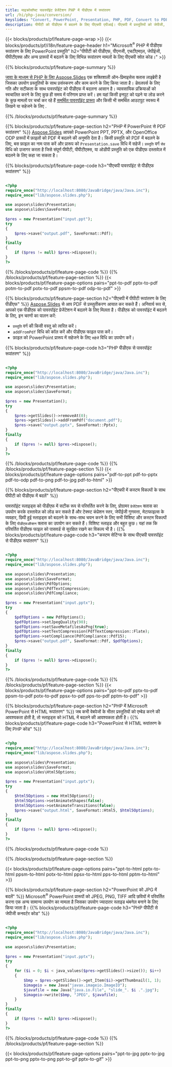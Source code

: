 ```yaml
---
title: माइक्रोसॉफ्ट पावरपॉइंट प्रेजेंटेशन PHP में पीडीएफ में रूपांतरण
url: /hi/php-java/conversion/
keyslides: "Convert, PowerPoint, Presentation, PHP, PDF, Convert to PDF, PPT to PDF"
description: पीपीटी को पीडीएफ में बदलने के लिए पीएचपी एपीआई। पीएचपी में प्रस्तुतियों को जेपीजी, पीएनजी और अन्य प्रारूपों में कनवर्ट करें।
---
```


{{< blocks/products/pf/feature-page-wrap >}}
{{< blocks/products/pf/i18n/feature-page-header h1="Microsoft<sup>®</sup> PHP में पीडीएफ रूपांतरण के लिए PowerPoint प्रस्तुति" h2="पीपीटी को पीडीएफ, पीएनजी, एचटीएमएल, जेपीईजी, पीपीटीएक्स और अन्य प्रारूपों में बदलने के लिए विभिन्न रूपांतरण मामलों के लिए पीएचपी स्रोत कोड।" >}}

{{% blocks/products/pf/feature-page-summary %}}

[जावा के माध्यम से PHP के लिए Aspose.Slides](https://products.aspose.com/slides/hi/php-java/) एक शक्तिशाली ऑन-प्रिमाइसेस क्लास लाइब्रेरी है जिसका उपयोग प्रस्तुतियों के साथ प्रसंस्करण और काम करने के लिए किया जाता है। डेवलपर्स के लिए गति और सटीकता के साथ पावरपॉइंट को पीडीएफ में बदलना आसान है। व्यावसायिक प्रक्रियाओं को स्वचालित करने के लिए कुछ ही समय में परिणाम प्राप्त करें। हम यहां किसी इनपुट को पढ़ने या लोड करने के कुछ मामलों पर चर्चा कर रहे हैं [समर्थित पावरपॉइंट प्रारूप](https://docs.aspose.com/slides/php-java/supported-file-formats/) और किसी भी समर्थित आउटपुट स्वरूप में लिखने या सहेजने के लिए . 

{{% /blocks/products/pf/feature-page-summary  %}}

{{% blocks/products/pf/feature-page-section  h2="PHP में PowerPoint से PDF रूपांतरण" %}}
[Aspose.Slides](https://products.aspose.com/slides/hi/php-java/) आपको PowerPoint PPT, PPTX, और OpenOffice ODP प्रारूपों में फ़ाइलों को PDF में बदलने की अनुमति देता है। किसी प्रस्तुति को PDF में बदलने के लिए, बस फ़ाइल का नाम पास करें और प्रारूप को `Presentation.save` विधि में सहेजें। `प्रस्तुति` वर्ग `सेव` विधि को उजागर करता है जिसे संपूर्ण पीपीटी, पीपीटीएक्स, या ओडीपी प्रस्तुति को एक पीडीएफ दस्तावेज़ में बदलने के लिए कहा जा सकता है।

{{% blocks/products/pf/feature-page-code h3="पीएचपी पावरपॉइंट से पीडीएफ रूपांतरण" %}}

```php

<?php
require_once("http://localhost:8080/JavaBridge/java/Java.inc");
require_once("lib/aspose.slides.php");
 
use aspose\slides\Presentation;
use aspose\slides\SaveFormat;
 
$pres = new Presentation("input.ppt");
try
{
    $pres->save("output.pdf", SaveFormat::Pdf); 
}
finally
{
    if ($pres != null) $pres->dispose();
}
?>
```
{{% /blocks/products/pf/feature-page-code  %}}
{{% /blocks/products/pf/feature-page-section %}}
{{< blocks/products/pf/feature-page-options pairs="ppt-to-pdf pptx-to-pdf potm-to-pdf potx-to-pdf ppsm-to-pdf odp-to-pdf" >}}

{{% blocks/products/pf/feature-page-section  h2="पीएचपी में पीपीटी रूपांतरण के लिए पीडीएफ" %}}
[Aspose.Slides](https://products.aspose.com/slides/hi/php-java/) से आप PDF से प्रस्तुतीकरण आयात कर सकते हैं। अनिवार्य रूप से, आपको एक पीडीएफ को पावरपॉइंट प्रेजेंटेशन में बदलने के लिए मिलता है। पीडीएफ को पावरपॉइंट में बदलने के लिए, इन चरणों का पालन करें:
- `प्रस्तुति` वर्ग की किसी वस्तु को त्वरित करें।
- `addFromPdf` विधि को कॉल करें और पीडीएफ फाइल पास करें।
- फ़ाइल को PowerPoint प्रारूप में सहेजने के लिए `सहेजें` विधि का उपयोग करें।

{{% blocks/products/pf/feature-page-code h3="PHP पीडीएफ से पावरपॉइंट रूपांतरण" %}}

```php

<?php
require_once("http://localhost:8080/JavaBridge/java/Java.inc");
require_once("lib/aspose.slides.php");
 
use aspose\slides\Presentation;
use aspose\slides\SaveFormat;
 
$pres = new Presentation();
try
{
    $pres->getSlides()->removeAt(0);
    $pres->getSlides()->addFromPdf("document.pdf");
    $pres->save("output.pptx", SaveFormat::Pptx); 
}
finally
{
    if ($pres != null) $pres->dispose();
}
?>
```
{{% /blocks/products/pf/feature-page-code  %}}
{{% /blocks/products/pf/feature-page-section %}}
{{< blocks/products/pf/feature-page-options pairs="pdf-to-ppt pdf-to-pptx pdf-to-odp pdf-to-png pdf-to-jpg pdf-to-html" >}}


{{% blocks/products/pf/feature-page-section  h2="पीएचपी में कस्टम विकल्पों के साथ पीपीटी को पीडीएफ में बदलें" %}}

पावरपॉइंट स्लाइड्स को पीडीएफ में सटीक रूप से परिवर्तित करने के लिए, प्रोग्रामर `प्रेजेंटेशन` क्लास का उपयोग करके दस्तावेज़ को लोड कर सकते हैं और टेक्स्ट कंप्रेशन स्तर, जेपीईजी गुणवत्ता, मेटाफाइल्स के व्यवहार, छिपी हुई स्लाइड्स को बदलने के साथ-साथ चयन करने के लिए सभी विशिष्ट और कस्टम विकल्पों के लिए `पीडीएफऑप्शन` क्लास का उपयोग कर सकते हैं। विशिष्ट स्लाइड और बहुत कुछ। यहां तक ​​कि परिवर्तित पीडीएफ फाइल को पासवर्ड से सुरक्षित रखने का विकल्प भी है।
{{% blocks/products/pf/feature-page-code h3="कस्टम सेटिंग्स के साथ पीएचपी पावरपॉइंट से पीडीएफ रूपांतरण" %}}

```php

<?php
require_once("http://localhost:8080/JavaBridge/java/Java.inc");
require_once("lib/aspose.slides.php");
 
use aspose\slides\Presentation;
use aspose\slides\SaveFormat;
use aspose\slides\PdfOptions;
use aspose\slides\PdfTextCompression;
use aspose\slides\PdfCompliance;
 
$pres = new Presentation("input.pptx");
try
{
    $pdfOptions = new PdfOptions();
    $pdfOptions->setJpegQuality(90);
    $pdfOptions->setSaveMetafilesAsPng(true);
    $pdfOptions->setTextCompression(PdfTextCompression::Flate);
    $pdfOptions->setCompliance(PdfCompliance::Pdf15);
    $pres->save("output.pdf", SaveFormat::Pdf, $pdfOptions);
}
finally
{
    if ($pres != null) $pres->dispose();
}
?>
```
{{% /blocks/products/pf/feature-page-code  %}}
{{% /blocks/products/pf/feature-page-section %}}
{{< blocks/products/pf/feature-page-options pairs="ppt-to-pdf pptx-to-pdf ppsm-to-pdf potx-to-pdf ppsx-to-pdf pps-to-pdf pptm-to-pdf" >}}


{{% blocks/products/pf/feature-page-section  h2="PHP में Microsoft PowerPoint से HTML रूपांतरण" %}}
जब कभी वेबपेजों के भीतर प्रस्तुतियों को एम्बेड करने की आवश्यकता होती है, तो स्लाइड्स को HTML में बदलने की आवश्यकता होती है। 
{{% blocks/products/pf/feature-page-code h3="PowerPoint से HTML रूपांतरण के लिए PHP कोड" %}}

```php

<?php
require_once("http://localhost:8080/JavaBridge/java/Java.inc");
require_once("lib/aspose.slides.php");
 
use aspose\slides\Presentation;
use aspose\slides\SaveFormat;
use aspose\slides\Html5Options;
 
$pres = new Presentation("input.pptx");
try
{
    $html5Options = new Html5Options();
    $html5Options->setAnimateShapes(false);
    $html5Options->setAnimateTransitions(false);
    $pres->save("output.html", SaveFormat::Html5, $html5Options);
}
finally
{
    if ($pres != null) $pres->dispose();
}
?>
```
{{% /blocks/products/pf/feature-page-code %}}

{{% /blocks/products/pf/feature-page-section %}}

{{< blocks/products/pf/feature-page-options pairs="ppt-to-html pptx-to-html ppsm-to-html potx-to-html ppsx-to-html pps-to-html pptm-to-html" >}}

{{% blocks/products/pf/feature-page-section  h2="PowerPoint को JPG में बदलें" %}}
Microsoft<sup>®</sup> PowerPoint प्रारूपों को JPEG, PNG, TIFF आदि छवियों में परिवर्तित करना एक अन्य सामान्य उपयोग का मामला है जिसका उपयोग ज्यादातर स्लाइड थंबनेल बनाने के लिए किया जाता है। 
{{% blocks/products/pf/feature-page-code h3="PHP पीपीटी से जेपीजी कनवर्टर कोड" %}}
```php

<?php
require_once("http://localhost:8080/JavaBridge/java/Java.inc");
require_once("lib/aspose.slides.php");
 
use aspose\slides\Presentation;
 
$pres = new Presentation("input.pptx");
try
{
    for ($i = 0; $i < java_values($pres->getSlides()->size()); $i++)
    {
        $bmp = $pres->getSlides()->get_Item($i)->getThumbnail(1, 1);
        $imageio = new Java("javax.imageio.ImageIO");
        $javafile = new Java("java.io.File", "slide_". $i .".jpg");
        $imageio->write($bmp, "JPEG", $javafile);
    }
}
finally
{
    if ($pres != null) $pres->dispose();
}
?>  
```
{{% /blocks/products/pf/feature-page-code %}}
{{% /blocks/products/pf/feature-page-section %}}

{{< blocks/products/pf/feature-page-options pairs="ppt-to-jpg pptx-to-jpg ppt-to-png pptx-to-png ppt-to-gif pptx-to-gif" >}}
